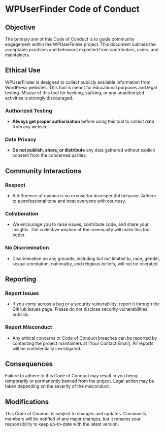 # WPUserFinder Code of Conduct

## Objective

The primary aim of this Code of Conduct is to guide community engagement within the WPUserFinder project. This document outlines the acceptable practices and behaviors expected from contributors, users, and maintainers.

## Ethical Use

WPUserFinder is designed to collect publicly available information from WordPress websites. This tool is meant for educational purposes and legal testing. Misuse of this tool for hacking, stalking, or any unauthorized activities is strongly discouraged.

### Authorized Testing

- **Always get proper authorization** before using this tool to collect data from any website.
  
### Data Privacy

- **Do not publish, share, or distribute** any data gathered without explicit consent from the concerned parties.

## Community Interactions

### Respect

- A difference of opinion is no excuse for disrespectful behavior. Adhere to a professional tone and treat everyone with courtesy.

### Collaboration

- We encourage you to raise issues, contribute code, and share your insights. The collective wisdom of the community will make this tool better.

### No Discrimination

- Discrimination on any grounds, including but not limited to, race, gender, sexual orientation, nationality, and religious beliefs, will not be tolerated.

## Reporting

### Report Issues

- If you come across a bug or a security vulnerability, report it through the GitHub issues page. Please do not disclose security vulnerabilities publicly.

### Report Misconduct

- Any ethical concerns or Code of Conduct breaches can be reported by contacting the project maintainers at [Your Contact Email]. All reports will be confidentially investigated.

## Consequences

Failure to adhere to this Code of Conduct may result in you being temporarily or permanently banned from the project. Legal action may be taken depending on the severity of the misconduct.

## Modifications

This Code of Conduct is subject to changes and updates. Community members will be notified of any major changes, but it remains your responsibility to keep up-to-date with the latest version.
